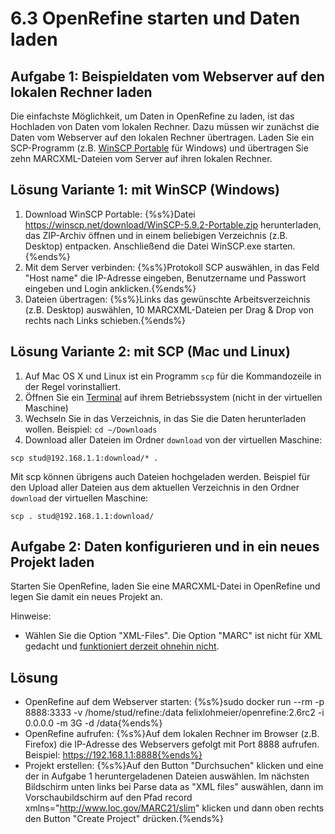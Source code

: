 # 6.3 OpenRefine starten und Daten laden

## Aufgabe 1: Beispieldaten vom Webserver auf den lokalen Rechner laden

Die einfachste Möglichkeit, um Daten in OpenRefine zu laden, ist das Hochladen von Daten vom lokalen Rechner. Dazu müssen wir zunächst die Daten vom Webserver auf den lokalen Rechner übertragen. Laden Sie ein SCP-Programm (z.B. [WinSCP Portable](https://winscp.net/eng/download.php) für Windows) und übertragen Sie zehn MARCXML-Dateien vom Server auf ihren lokalen Rechner.

## Lösung Variante 1: mit WinSCP (Windows)

1. Download WinSCP Portable: {%s%}Datei https://winscp.net/download/WinSCP-5.9.2-Portable.zip herunterladen, das ZIP-Archiv öffnen und in einem beliebigen Verzeichnis (z.B. Desktop) entpacken. Anschließend die Datei WinSCP.exe starten.{%ends%}
2. Mit dem Server verbinden: {%s%}Protokoll SCP auswählen, in das Feld "Host name" die IP-Adresse eingeben, Benutzername und Passwort eingeben und Login anklicken.{%ends%}
3. Dateien übertragen: {%s%}Links das gewünschte Arbeitsverzeichnis (z.B. Desktop) auswählen, 10 MARCXML-Dateien per Drag & Drop von rechts nach Links schieben.{%ends%}

## Lösung Variante 2: mit SCP (Mac und Linux)

1. Auf Mac OS X und Linux ist ein Programm ```scp``` für die Kommandozeile in der Regel vorinstalliert.
2. Öffnen Sie ein [Terminal](http://www.maclife.de/tipps-tricks/software/os-x-das-terminal-fuer-einsteiger) auf ihrem Betriebssystem (nicht in der virtuellen Maschine)
3. Wechseln Sie in das Verzeichnis, in das Sie die Daten herunterladen wollen. Beispiel: ```cd ~/Downloads```
4. Download aller Dateien im Ordner ```download``` von der virtuellen Maschine:

```
scp stud@192.168.1.1:download/* .
```

Mit scp können übrigens auch Dateien hochgeladen werden. Beispiel für den Upload aller Dateien aus dem aktuellen Verzeichnis in den Ordner ```download``` der virtuellen Maschine:

```
scp . stud@192.168.1.1:download/
```

## Aufgabe 2: Daten konfigurieren und in ein neues Projekt laden

Starten Sie OpenRefine, laden Sie eine MARCXML-Datei in OpenRefine und legen Sie damit ein neues Projekt an.

Hinweise:

* Wählen Sie die Option "XML-Files". Die Option "MARC" ist nicht für XML gedacht und [funktioniert derzeit ohnehin nicht](https://github.com/OpenRefine/OpenRefine/issues/794).

## Lösung

* OpenRefine auf dem Webserver starten: {%s%}sudo docker run --rm -p 8888:3333 -v /home/stud/refine:/data felixlohmeier/openrefine:2.6rc2 -i 0.0.0.0 -m 3G -d /data{%ends%}
* OpenRefine aufrufen: {%s%}Auf dem lokalen Rechner im Browser (z.B. Firefox) die IP-Adresse des Webservers gefolgt mit Port 8888 aufrufen. Beispiel: https://192.168.1.1:8888{%ends%}
* Projekt erstellen: {%s%}Auf den Button "Durchsuchen" klicken und eine der in Aufgabe 1 heruntergeladenen Dateien auswählen. Im nächsten Bildschirm unten links bei Parse data as "XML files" auswählen, dann im Vorschaubildschirm auf den Pfad record xmlns="http://www.loc.gov/MARC21/slim" klicken und dann oben rechts den Button "Create Project" drücken.{%ends%}
